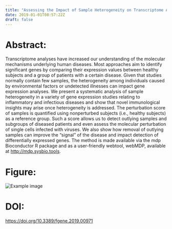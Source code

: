 ```yaml
---
title: "Assessing the Impact of Sample Heterogeneity on Transcriptome Analysis of Human Diseases Using Mdp Webtool (Frontiers in Genetics - 2019)"
date: 2019-01-01T08:57:22Z
draft: false
---
```


# Abstract:
Transcriptome analyses have increased our understanding of the molecular mechanisms underlying human diseases. Most approaches aim to identify significant genes by comparing their expression values between healthy subjects and a group of patients with a certain disease. Given that studies normally contain few samples, the heterogeneity among individuals caused by environmental factors or undetected illnesses can impact gene expression analyses. We present a systematic analysis of sample heterogeneity in a variety of gene expression studies relating to inflammatory and infectious diseases and show that novel immunological insights may arise once heterogeneity is addressed. The perturbation score of samples is quantified using nonperturbed subjects (i.e., healthy subjects) as a reference group. Such a score allows us to detect outlying samples and subgroups of diseased patients and even assess the molecular perturbation of single cells infected with viruses. We also show how removal of outlying samples can improve the “signal” of the disease and impact detection of differentially expressed genes. The method is made available via the mdp Bioconductor R package and as a user-friendly webtool, webMDP, available at http://mdp.sysbio.tools.

# Figure:
![Example image](/images/papers/paper7.jpg)

# DOI:
https://doi.org/10.3389/fgene.2019.00971

